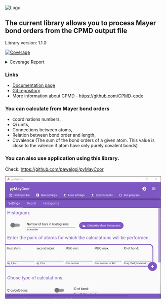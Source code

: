 ![Logo](https://pawelgoj.github.io/pyMayCoor/Logo-pyMayCoor.png)

## The current library allows you to process Mayer bond orders from the CPMD output file

Library version: 1.1.0

<!-- Pytest Coverage Comment:Begin -->
<a href="https://github.com/pawelgoj/pyMayCoor/blob/main/README.md"><img alt="Coverage" src="https://img.shields.io/badge/Coverage-93%25-brightgreen.svg" /></a><details><summary>Coverage Report </summary><table><tr><th>File</th><th>Stmts</th><th>Miss</th><th>Cover</th><th>Missing</th></tr><tbody><tr><td colspan="5"><b>main/BondOrderProcessing/bond_order_processing</b></td></tr><tr><td>&nbsp; &nbsp;<a href="https://github.com/pawelgoj/pyMayCoor/blob/main/main/BondOrderProcessing/bond_order_processing/calculations.py">calculations.py</a></td><td>352</td><td>9</td><td>97%</td><td><a href="https://github.com/pawelgoj/pyMayCoor/blob/main/main/BondOrderProcessing/bond_order_processing/calculations.py#L40">40</a>, <a href="https://github.com/pawelgoj/pyMayCoor/blob/main/main/BondOrderProcessing/bond_order_processing/calculations.py#L44">44</a>, <a href="https://github.com/pawelgoj/pyMayCoor/blob/main/main/BondOrderProcessing/bond_order_processing/calculations.py#L51">51</a>, <a href="https://github.com/pawelgoj/pyMayCoor/blob/main/main/BondOrderProcessing/bond_order_processing/calculations.py#L171">171</a>, <a href="https://github.com/pawelgoj/pyMayCoor/blob/main/main/BondOrderProcessing/bond_order_processing/calculations.py#L324">324</a>, <a href="https://github.com/pawelgoj/pyMayCoor/blob/main/main/BondOrderProcessing/bond_order_processing/calculations.py#L505">505</a>, <a href="https://github.com/pawelgoj/pyMayCoor/blob/main/main/BondOrderProcessing/bond_order_processing/calculations.py#L660">660</a>, <a href="https://github.com/pawelgoj/pyMayCoor/blob/main/main/BondOrderProcessing/bond_order_processing/calculations.py#L662-L663">662&ndash;663</a></td></tr><tr><td>&nbsp; &nbsp;<a href="https://github.com/pawelgoj/pyMayCoor/blob/main/main/BondOrderProcessing/bond_order_processing/calculations_for_atoms_lists.py">calculations_for_atoms_lists.py</a></td><td>166</td><td>3</td><td>98%</td><td><a href="https://github.com/pawelgoj/pyMayCoor/blob/main/main/BondOrderProcessing/bond_order_processing/calculations_for_atoms_lists.py#L84-L87">84&ndash;87</a></td></tr><tr><td>&nbsp; &nbsp;<a href="https://github.com/pawelgoj/pyMayCoor/blob/main/main/BondOrderProcessing/bond_order_processing/input_data.py">input_data.py</a></td><td>422</td><td>53</td><td>87%</td><td><a href="https://github.com/pawelgoj/pyMayCoor/blob/main/main/BondOrderProcessing/bond_order_processing/input_data.py#L88-L100">88&ndash;100</a>, <a href="https://github.com/pawelgoj/pyMayCoor/blob/main/main/BondOrderProcessing/bond_order_processing/input_data.py#L122-L155">122&ndash;155</a>, <a href="https://github.com/pawelgoj/pyMayCoor/blob/main/main/BondOrderProcessing/bond_order_processing/input_data.py#L185-L189">185&ndash;189</a>, <a href="https://github.com/pawelgoj/pyMayCoor/blob/main/main/BondOrderProcessing/bond_order_processing/input_data.py#L225">225</a>, <a href="https://github.com/pawelgoj/pyMayCoor/blob/main/main/BondOrderProcessing/bond_order_processing/input_data.py#L234-L238">234&ndash;238</a>, <a href="https://github.com/pawelgoj/pyMayCoor/blob/main/main/BondOrderProcessing/bond_order_processing/input_data.py#L306">306</a>, <a href="https://github.com/pawelgoj/pyMayCoor/blob/main/main/BondOrderProcessing/bond_order_processing/input_data.py#L319-L320">319&ndash;320</a>, <a href="https://github.com/pawelgoj/pyMayCoor/blob/main/main/BondOrderProcessing/bond_order_processing/input_data.py#L379-L383">379&ndash;383</a>, <a href="https://github.com/pawelgoj/pyMayCoor/blob/main/main/BondOrderProcessing/bond_order_processing/input_data.py#L430-L441">430&ndash;441</a>, <a href="https://github.com/pawelgoj/pyMayCoor/blob/main/main/BondOrderProcessing/bond_order_processing/input_data.py#L478-L479">478&ndash;479</a>, <a href="https://github.com/pawelgoj/pyMayCoor/blob/main/main/BondOrderProcessing/bond_order_processing/input_data.py#L485">485</a>, <a href="https://github.com/pawelgoj/pyMayCoor/blob/main/main/BondOrderProcessing/bond_order_processing/input_data.py#L500">500</a>, <a href="https://github.com/pawelgoj/pyMayCoor/blob/main/main/BondOrderProcessing/bond_order_processing/input_data.py#L507">507</a>, <a href="https://github.com/pawelgoj/pyMayCoor/blob/main/main/BondOrderProcessing/bond_order_processing/input_data.py#L664">664</a>, <a href="https://github.com/pawelgoj/pyMayCoor/blob/main/main/BondOrderProcessing/bond_order_processing/input_data.py#L671">671</a>, <a href="https://github.com/pawelgoj/pyMayCoor/blob/main/main/BondOrderProcessing/bond_order_processing/input_data.py#L709">709</a>, <a href="https://github.com/pawelgoj/pyMayCoor/blob/main/main/BondOrderProcessing/bond_order_processing/input_data.py#L738">738</a>, <a href="https://github.com/pawelgoj/pyMayCoor/blob/main/main/BondOrderProcessing/bond_order_processing/input_data.py#L742">742</a>, <a href="https://github.com/pawelgoj/pyMayCoor/blob/main/main/BondOrderProcessing/bond_order_processing/input_data.py#L765">765</a>, <a href="https://github.com/pawelgoj/pyMayCoor/blob/main/main/BondOrderProcessing/bond_order_processing/input_data.py#L772">772</a>, <a href="https://github.com/pawelgoj/pyMayCoor/blob/main/main/BondOrderProcessing/bond_order_processing/input_data.py#L818">818</a>, <a href="https://github.com/pawelgoj/pyMayCoor/blob/main/main/BondOrderProcessing/bond_order_processing/input_data.py#L826">826</a>, <a href="https://github.com/pawelgoj/pyMayCoor/blob/main/main/BondOrderProcessing/bond_order_processing/input_data.py#L872">872</a>, <a href="https://github.com/pawelgoj/pyMayCoor/blob/main/main/BondOrderProcessing/bond_order_processing/input_data.py#L878">878</a>, <a href="https://github.com/pawelgoj/pyMayCoor/blob/main/main/BondOrderProcessing/bond_order_processing/input_data.py#L892">892</a>, <a href="https://github.com/pawelgoj/pyMayCoor/blob/main/main/BondOrderProcessing/bond_order_processing/input_data.py#L943">943</a>, <a href="https://github.com/pawelgoj/pyMayCoor/blob/main/main/BondOrderProcessing/bond_order_processing/input_data.py#L955">955</a></td></tr><tr><td><b>TOTAL</b></td><td><b>941</b></td><td><b>65</b></td><td><b>93%</b></td><td>&nbsp;</td></tr></tbody></table></details>
<!-- Pytest Coverage Comment:End -->

### Links

- [Documentation page](https://pawelgoj.github.io/pyMayCoor/bond_order_processing)
- [Git repository](https://github.com/pawelgoj/pyMayCoor/tree/pypi/main/BondOrderProcessing)
- More information about CPMD - <https://github.com/CPMD-code>

### You can calculate from Mayer bond orders

- coordinations numbers,
- Qi units,
- Connections between atoms,
- Relation between bond order and length,
- Covalence (The sum of the bond orders of a given atom. This  value is close to the valence if atom have only purely covalent bonds)

### You can also use application using this library.

Check: https://github.com/pawelgoj/pyMayCoor

![app](app.png)